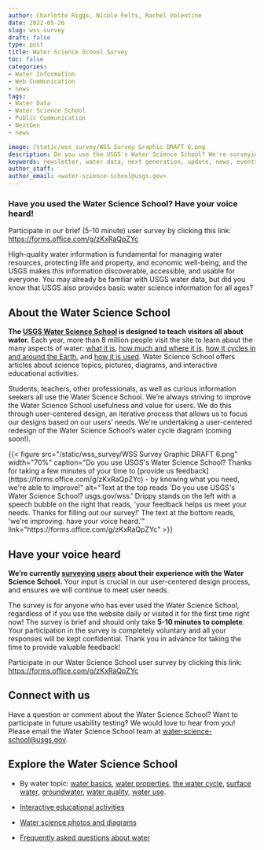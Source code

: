 ```yaml
---
author: Charlotte Riggs, Nicole Felts, Rachel Volentine
date: 2022-05-26
slug: wss-survey
draft: false
type: post
title: Water Science School Survey
toc: false
categories: 
- Water Information
- Web Communication
- news
tags:
- Water Data
- Water Science School
- Public Communication
- NextGen
- news

image: /static/wss_survey/WSS Survey Graphic DRAFT 6.png
description: Do you use the USGS's Water Science School? We're surveying current users about their experience. Have your voice heard! Your feedback ensures we will continue to meet user needs.
keywords: newsletter, water data, next generation, update, news, events
author_staff: 
author_email: <water-science-school@usgs.gov>
---
```


<div
  class="usa-summary-box"
  role="region"
  aria-labelledby="summary-box-key-information"
>
  <div class="usa-summary-box__body">
    <h3 class="usa-summary-box__heading" id="summary-box-key-information">
      Have you used the Water Science School? Have your voice heard!
    </h3>
    <div class="usa-summary-box__text">

Participate in our brief (5-10 minute) user survey by clicking this link: https://forms.office.com/g/zKxRaQpZYc 
</div>
</div>
</div>
 

High-quality water information is fundamental for managing water resources, protecting life and property, and economic well-being, and the USGS makes this information discoverable, accessible, and usable for everyone. You may already be familiar with USGS water data, but did you know that USGS also provides basic water science information for all ages? 

## About the Water Science School

<b>The [USGS Water Science School](https://www.usgs.gov/wss) is designed to teach visitors all about water.</b> Each year, more than 8 million people visit the site to learn about the many aspects of water: [what it is](https://www.usgs.gov/special-topics/water-science-school/science/facts-about-water), [how much and where it is](https://www.usgs.gov/special-topics/water-science-school/science/how-much-water-there-earth), [how it cycles in and around the Earth](https://www.usgs.gov/special-topics/water-science-school/science/fundamentals-water-cycle), and [how it is used](https://www.usgs.gov/special-topics/water-science-school/science/water-use-information-topic). Water Science School offers articles about science topics, pictures, diagrams, and interactive educational activities. 

Students, teachers, other professionals, as well as curious information seekers all use the Water Science School. We’re always striving to improve the Water Science School usefulness and value for users. We do this through user-centered design, an iterative process that allows us to focus our designs based on our users’ needs. We're undertaking a user-centered redesign of the Water Science School’s water cycle diagram (coming soon!).

<div class="grid-row">
{{< figure src="/static/wss_survey/WSS Survey Graphic DRAFT 6.png" width="70%" caption="Do you use USGS's Water Science School? Thanks for taking a few minutes of your time to [provide us feedback](https://forms.office.com/g/zKxRaQpZYc) - by knowing what you need, we're able to improve!" alt="Text at the top reads 'Do you use USGS's Water Science School? usgs.gov/wss.' Drippy stands on the left with a speech bubble on the right that reads, 'your feedback helps us meet your needs. Thanks for filling out our survey!' The text at the bottom reads, 'we're improving. have your voice heard.'" link="https://forms.office.com/g/zKxRaQpZYc" >}}
</div>

## Have your voice heard 
<b>We’re currently [surveying users](https://forms.office.com/g/zKxRaQpZYc) about their experience with the Water Science School.</b> Your input is crucial in our user-centered design process, and ensures we will continue to meet user needs.  

The survey is for anyone who has ever used the Water Science School, regardless of if you use the website daily or visited it for the first time right now! The survey is brief and should only take <b>5-10 minutes to complete</b>. Your participation in the survey is completely voluntary and all your responses will be kept confidential. Thank you in advance for taking the time to provide valuable feedback!  

Participate in our Water Science School user survey by clicking this link: https://forms.office.com/g/zKxRaQpZYc 

 
## Connect with us 

Have a question or comment about the Water Science School? Want to participate in future usability testing? We would love to hear from you! Please email the Water Science School team at water-science-school@usgs.gov.   

## Explore the Water Science School 

- By water topic: [water basics](https://www.usgs.gov/special-topics/water-science-school/science/water-basics-information-topic), [water properties](https://www.usgs.gov/special-topics/water-science-school/science/water-properties-information-topic), [the water cycle](https://www.usgs.gov/special-topics/water-science-school/science/water-cycle), [surface water](https://www.usgs.gov/special-topics/water-science-school/science/surface-water-information-topic), [groundwater](https://www.usgs.gov/special-topics/water-science-school/science/groundwater-information-topic), [water quality](https://www.usgs.gov/special-topics/water-science-school/science/water-quality-information-topic), [water use](https://www.usgs.gov/special-topics/water-science-school/science/water-use-information-topic). 

- [Interactive educational activities](https://www.usgs.gov/special-topics/water-science-school/water-science-activity-center)

- [Water science photos and diagrams](https://www.usgs.gov/special-topics/water-science-school/multimedia/images)

- [Frequently asked questions about water](https://www.usgs.gov/special-topics/water-science-school/science/faqs)